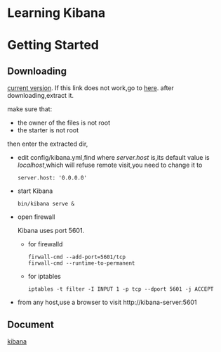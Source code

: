# Learning Kibana
# Getting Started
## Downloading
[current version](https://artifacts.elastic.co/downloads/kibana/kibana-7.3.2-linux-x86_64.tar.gz).
If this link does not work,go to [here](https://www.elastic.co/start).
after downloading,extract it.

make sure that:
*	the owner of the files is not root
*	the starter is not root

then enter the extracted dir,

*	edit config/kibana.yml,find where *server.host* is,its default value is
	*localhost*,which will refuse remote visit,you need to change it to

		server.host: '0.0.0.0'

*	start Kibana

		bin/kibana serve &

*	open firewall

	Kibana uses port 5601.
	*	for firewalld

			firwall-cmd --add-port=5601/tcp
			firwall-cmd --runtime-to-permanent

	*	for iptables

			iptables -t filter -I INPUT 1 -p tcp --dport 5601 -j ACCEPT

*	from any host,use a browser to visit http://kibana-server:5601

## Document
[kibana](https://www.elastic.co/guide/en/kibana/current/index.html)

	

